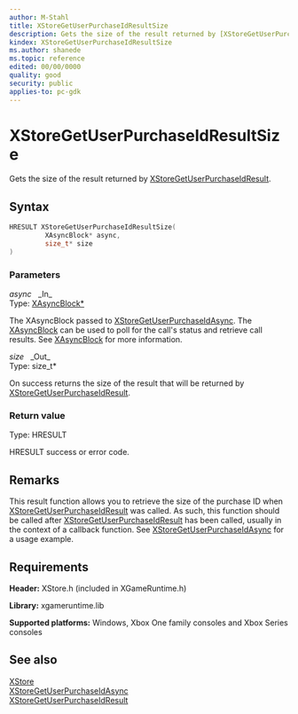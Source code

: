 ```yaml
---
author: M-Stahl
title: XStoreGetUserPurchaseIdResultSize
description: Gets the size of the result returned by [XStoreGetUserPurchaseIdResult](xstoregetuserpurchaseidresult.md).
kindex: XStoreGetUserPurchaseIdResultSize
ms.author: shanede
ms.topic: reference
edited: 00/00/0000
quality: good
security: public
applies-to: pc-gdk
---
```


# XStoreGetUserPurchaseIdResultSize  
  
Gets the size of the result returned by [XStoreGetUserPurchaseIdResult](xstoregetuserpurchaseidresult.md).  

## Syntax  
  
```cpp
HRESULT XStoreGetUserPurchaseIdResultSize(  
         XAsyncBlock* async,  
         size_t* size  
)  
```  
  
### Parameters  
  
*async* &nbsp;&nbsp;\_In\_  
Type: [XAsyncBlock*](../../xasync/structs/xasyncblock.md)  
  
The XAsyncBlock passed to [XStoreGetUserPurchaseIdAsync](xstoregetuserpurchaseidasync.md). The [XAsyncBlock](../../xasync/structs/xasyncblock.md) can be used to poll for the call's status and retrieve call results. See [XAsyncBlock](../../xasync/structs/xasyncblock.md) for more information.  
  
*size* &nbsp;&nbsp;\_Out\_  
Type: size_t*  
  
On success returns the size of the result that will be returned by [XStoreGetUserPurchaseIdResult](xstoregetuserpurchaseidresult.md).    
  
### Return value
Type: HRESULT
  
HRESULT success or error code.    
  
## Remarks  
  
This result function allows you to retrieve the size of the purchase ID when [XStoreGetUserPurchaseIdResult](xstoregetuserpurchaseidresult.md) was called. As such, this function should be called after [XStoreGetUserPurchaseIdResult](xstoregetuserpurchaseidresult.md) has been called, usually in the context of a callback function. See [XStoreGetUserPurchaseIdAsync](xstoregetuserpurchaseidasync.md) for a usage example.  
  
## Requirements  
  
**Header:** XStore.h (included in XGameRuntime.h)
  
**Library:** xgameruntime.lib
  
**Supported platforms:** Windows, Xbox One family consoles and Xbox Series consoles  
  
## See also  
[XStore](../xstore_members.md)  
[XStoreGetUserPurchaseIdAsync](xstoregetuserpurchaseidasync.md)  
[XStoreGetUserPurchaseIdResult](xstoregetuserpurchaseidresult.md)  